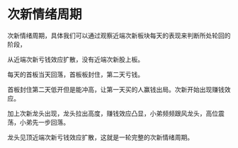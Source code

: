 # 次新情绪周期

次新情绪周期，具体我们可以通过观察近端次新板块每天的表现来判断所处轮回的阶段，

从近端次新亏钱效应扩散，没有近端次新股上板。

每天的首板当天回落，首板板封住，第二天亏钱。

首板封住第二天低开但是能冲高，让第一天买的人赢钱出局。次新开始出现赚钱效应。

加上次新龙头出现，龙头拉出高度，赚钱效应凸显，小弟频频跟风龙头，高位震荡，小弟先一步回落。

龙头见顶近端次新亏钱效应扩散，这就是一轮完整的次新情绪周期。